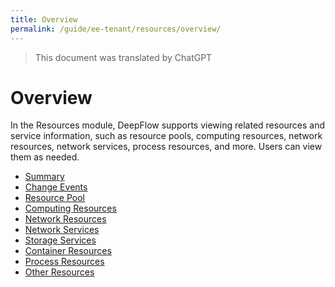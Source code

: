 ```yaml
---
title: Overview
permalink: /guide/ee-tenant/resources/overview/
---
```


> This document was translated by ChatGPT

# Overview

In the Resources module, DeepFlow supports viewing related resources and service information, such as resource pools, computing resources, network resources, network services, process resources, and more. Users can view them as needed.

- [Summary](./summary/)
- [Change Events](./resource-pool/)
- [Resource Pool](./resource-pool/)
- [Computing Resources](./computing-resources/)
- [Network Resources](./network-resources/)
- [Network Services](./network-services/)
- [Storage Services](./storage-services/)
- [Container Resources](./container-resources/)
- [Process Resources](./process-resources/)
- [Other Resources](./other-resources/)